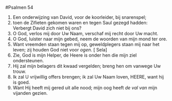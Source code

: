 #Psalmen 54
1. Een onderwijzing van David, voor de koorleider, bij snarenspel;
2. toen de Zifieten gekomen waren en tegen Saul gezegd hadden: Verbergt David zich niet bij ons? 
3. O God, verlos mij door Uw Naam, verschaf mij recht door Uw macht. 
4. O God, luister naar mijn gebed, neem de woorden van mijn mond ter ore. 
5. Want vreemden staan tegen mij op, geweldplegers staan mij naar het leven; zij houden God niet voor *ogen*. [ Sela] 
6. Zie, God is mijn Helper, de Heere is onder hen die mijn ziel ondersteunen. 
7. Hij zal mijn belagers dit kwaad vergelden; breng hen om vanwege Uw trouw. 
8. Ik zal U vrijwillig offers brengen; ik zal Uw Naam loven, HEERE, want hij is goed. 
9. Want Hij heeft mij gered uit alle nood; mijn oog heeft *de val van* mijn vijanden gezien.
